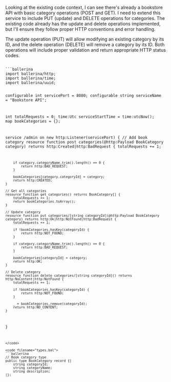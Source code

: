 Looking at the existing code context, I can see there's already a bookstore API with basic category operations (POST and GET). I need to extend this service to include PUT (update) and DELETE operations for categories. The existing code already has the update and delete operations implemented, but I'll ensure they follow proper HTTP conventions and error handling.

The update operation (PUT) will allow modifying an existing category by its ID, and the delete operation (DELETE) will remove a category by its ID. Both operations will include proper validation and return appropriate HTTP status codes.

<code filename="main.bal">
```ballerina
import ballerina/http;
import ballerina/time;
import ballerina/uuid;

configurable int servicePort = 8080;
configurable string serviceName = "Bookstore API";

int totalRequests = 0;
time:Utc serviceStartTime = time:utcNow();
map<BookCategory> bookCategories = {};

service /admin on new http:Listener(servicePort) {
    // Add book category
    resource function post categories(@http:Payload BookCategory category) returns http:Created|http:BadRequest {
        totalRequests += 1;

        if category.categoryName.trim().length() == 0 {
            return http:BAD_REQUEST;
        }

        bookCategories[category.categoryId] = category;
        return http:CREATED;
    }

    // Get all categories
    resource function get categories() returns BookCategory[] {
        totalRequests += 1;
        return bookCategories.toArray();
    }

    // Update category
    resource function put categories/[string categoryId](@http:Payload BookCategory category) returns http:Ok|http:NotFound|http:BadRequest {
        totalRequests += 1;

        if !bookCategories.hasKey(categoryId) {
            return http:NOT_FOUND;
        }

        if category.categoryName.trim().length() == 0 {
            return http:BAD_REQUEST;
        }

        bookCategories[categoryId] = category;
        return http:OK;
    }

    // Delete category
    resource function delete categories/[string categoryId]() returns http:NoContent|http:NotFound {
        totalRequests += 1;

        if !bookCategories.hasKey(categoryId) {
            return http:NOT_FOUND;
        }

        _ = bookCategories.remove(categoryId);
        return http:NO_CONTENT;
    }
}
```
</code>

<code filename="types.bal">
```ballerina
// Book category type
public type BookCategory record {|
    string categoryId;
    string categoryName;
    string description;
|};
```
</code>